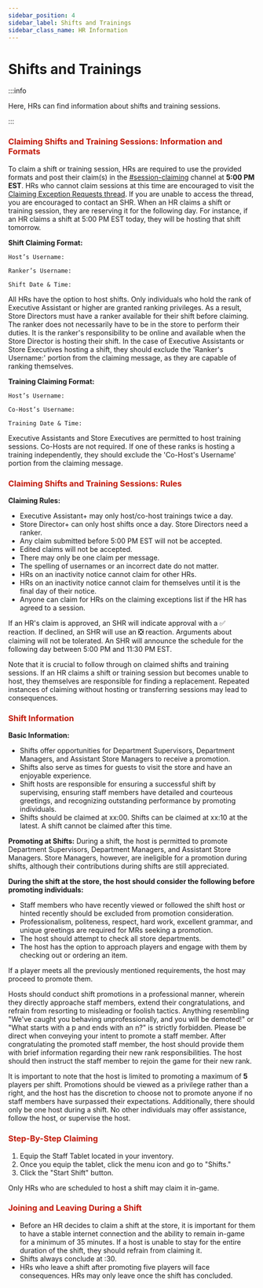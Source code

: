 ```yaml
---
sidebar_position: 4
sidebar_label: Shifts and Trainings
sidebar_class_name: HR Information
---
```


# Shifts and Trainings

:::info

Here, HRs can find information about shifts and training sessions.

:::

### <font color="#C21807">Claiming Shifts and Training Sessions: Information and Formats</font>

To claim a shift or training session, HRs are required to use the provided formats and post their claim(s) in the [#session-claiming](https://discord.com/channels/323081832071561216/889200177536196608) channel at **5:00 PM EST**. HRs who cannot claim sessions at this time are encouraged to visit the [Claiming Exception Requests thread](https://discord.com/channels/323081832071561216/1177015340803293184). If you are unable to access the thread, you are encouraged to contact an SHR. When an HR claims a shift or training session, they are reserving it for the following day. For instance, if an HR claims a shift at 5:00 PM EST today, they will be hosting that shift tomorrow.

**Shift Claiming Format:**

`Host’s Username:`

`Ranker’s Username:`

`Shift Date & Time:`

All HRs have the option to host shifts. Only individuals who hold the rank of Executive Assistant or higher are granted ranking privileges. As a result, Store Directors must have a ranker available for their shift before claiming. The ranker does not necessarily have to be in the store to perform their duties. It is the ranker's responsibility to be online and available when the Store Director is hosting their shift. In the case of Executive Assistants or Store Executives hosting a shift, they should exclude the 'Ranker's Username:' portion from the claiming message, as they are capable of ranking themselves.

**Training Claiming Format:**

`Host’s Username:`

`Co-Host’s Username:`

`Training Date & Time:`

Executive Assistants and Store Executives are permitted to host training sessions. Co-Hosts are not required. If one of these ranks is hosting a training independently, they should exclude the 'Co-Host's Username' portion from the claiming message.

### <font color="#C21807">Claiming Shifts and Training Sessions: Rules</font>

**Claiming Rules:**
- Executive Assistant+ may only host/co-host trainings twice a day.
- Store Director+ can only host shifts once a day. Store Directors need a ranker.
- Any claim submitted before 5:00 PM EST will not be accepted.
- Edited claims will not be accepted.
- There may only be one claim per message.
- The spelling of usernames or an incorrect date do not matter.
- HRs on an inactivity notice cannot claim for other HRs.
- HRs on an inactivity notice cannot claim for themselves until it is the final day of their notice.
- Anyone can claim for HRs on the claiming exceptions list if the HR has agreed to a session.

If an HR's claim is approved, an SHR will indicate approval with a ✅ reaction. If declined, an SHR will use an ❎ reaction. Arguments about claiming will not be tolerated. An SHR will announce the schedule for the following day between 5:00 PM and 11:30 PM EST.

Note that it is crucial to follow through on claimed shifts and training sessions. If an HR claims a shift or training session but becomes unable to host, they themselves are responsible for finding a replacement. Repeated instances of claiming without hosting or transferring sessions may lead to consequences.


### <font color="#C21807">Shift Information</font>
**Basic Information:**
- Shifts offer opportunities for Department Supervisors, Department Managers, and Assistant Store Managers to receive a promotion.
- Shifts also serve as times for guests to visit the store and have an enjoyable experience.
- Shift hosts are responsible for ensuring a successful shift by supervising, ensuring staff members have detailed and courteous greetings, and recognizing outstanding performance by promoting individuals.
- Shifts should be claimed at xx:00. Shifts can be claimed at xx:10 at the latest. A shift cannot be claimed after this time.

**Promoting at Shifts:**
During a shift, the host is permitted to promote Department Supervisors, Department Managers, and Assistant Store Managers. Store Managers, however, are ineligible for a promotion during shifts, although their contributions during shifts are still appreciated.

__During the shift at the store, the host should consider the following before promoting individuals:__
- Staff members who have recently viewed or followed the shift host or hinted recently should be excluded from promotion consideration.
- Professionalism, politeness, respect, hard work, excellent grammar, and unique greetings are required for MRs seeking a promotion.
- The host should attempt to check all store departments.
- The host has the option to approach players and engage with them by checking out or ordering an item.

If a player meets all the previously mentioned requirements, the host may proceed to promote them.

Hosts should conduct shift promotions in a professional manner, wherein they directly approache staff members, extend their congratulations, and refrain from resorting to misleading or foolish tactics. Anything resembling "We've caught you behaving unprofessionally, and you will be demoted!" or "What starts with a p and ends with an n?" is strictly forbidden. Please be direct when conveying your intent to promote a staff member. After congratulating the promoted staff member, the host should provide them with brief information regarding their new rank responsibilities. The host should then instruct the staff member to rejoin the game for their new rank.

It is important to note that the host is limited to promoting a maximum of **5** players per shift. Promotions should be viewed as a privilege rather than a right, and the host has the discretion to choose not to promote anyone if no staff members have surpassed their expectations. Additionally, there should only be one host during a shift. No other individuals may offer assistance, follow the host, or supervise the host.

### <font color="#C21807">Step-By-Step Claiming</font>

1. Equip the Staff Tablet located in your inventory.
2. Once you equip the tablet, click the menu icon and go to "Shifts."
3. Click the "Start Shift" button.

Only HRs who are scheduled to host a shift may claim it in-game.


### <font color="#C21807">Joining and Leaving During a Shift</font>
- Before an HR decides to claim a shift at the store, it is important for them to have a stable internet connection and the ability to remain in-game for a minimum of 35 minutes. If a host is unable to stay for the entire duration of the shift, they should refrain from claiming it.
- Shifts always conclude at :30.
- HRs who leave a shift after promoting five players will face consequences. HRs may only leave once the shift has concluded.
